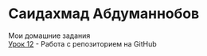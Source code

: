 # Саидахмад Абдуманнобов
Мои домашние задания   
[Урок 12](https://saidahmadabdumannobov.github.io/lesson12 "Моя готовая домашка") - Работа с репозиторием на GitHub
